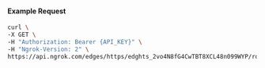 <!-- Code generated for API Clients. DO NOT EDIT. -->
#### Example Request
```bash
curl \
-X GET \
-H "Authorization: Bearer {API_KEY}" \
-H "Ngrok-Version: 2" \
https://api.ngrok.com/edges/https/edghts_2vo4N8fG4CwTBT8XCL48n099WYP/routes/edghtsrt_2vo4N6kS7HeQakP4PP21NQohTRR/oauth
